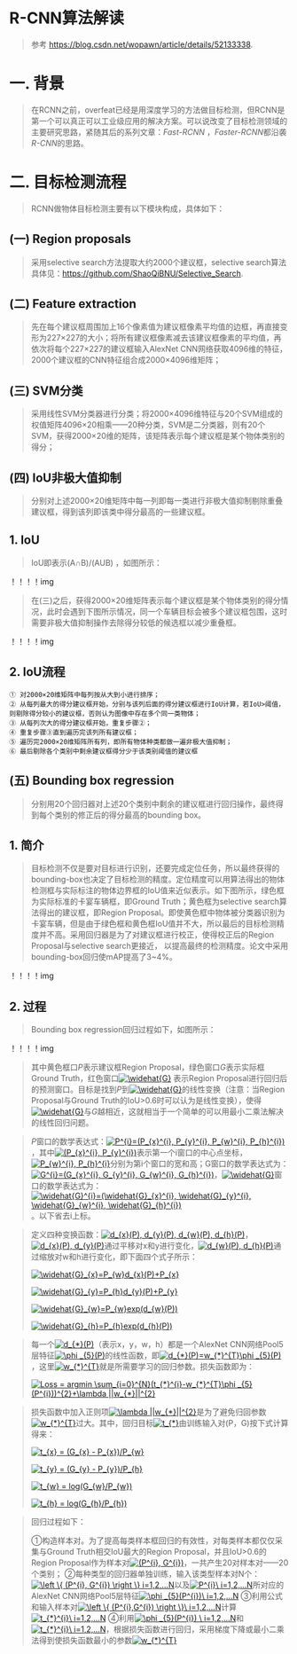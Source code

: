 R-CNN算法解读
=============

> 参考 https://blog.csdn.net/wopawn/article/details/52133338. 

# 一. 背景

> 在RCNN之前，overfeat已经是用深度学习的方法做目标检测，但RCNN是第一个可以真正可以工业级应用的解决方案。可以说改变了目标检测领域的主要研究思路，紧随其后的系列文章：*Fast-RCNN* ，*Faster-RCNN*都沿袭*R-CNN*的思路。

# 二. 目标检测流程

> RCNN做物体目标检测主要有以下模块构成，具体如下：

## (一) Region proposals
> 采用selective search方法提取大约2000个建议框，selective search算法具体见：https://github.com/ShaoQiBNU/Selective_Search. 

## (二) Feature extraction

> 先在每个建议框周围加上16个像素值为建议框像素平均值的边框，再直接变形为227×227的大小；将所有建议框像素减去该建议框像素的平均值，再依次将每个227×227的建议框输入AlexNet CNN网络获取4096维的特征，2000个建议框的CNN特征组合成2000×4096维矩阵；

## (三) SVM分类

> 采用线性SVM分类器进行分类；将2000×4096维特征与20个SVM组成的权值矩阵4096×20相乘——20种分类，SVM是二分类器，则有20个SVM，获得2000×20维的矩阵，该矩阵表示每个建议框是某个物体类别的得分；

## (四) IoU非极大值抑制

> 分别对上述2000×20维矩阵中每一列即每一类进行非极大值抑制剔除重叠建议框，得到该列即该类中得分最高的一些建议框。

## 1. IoU

> IoU即表示(A∩B)/(AUB) ，如图所示：

！！！！img

> 在(三)之后，获得2000×20维矩阵表示每个建议框是某个物体类别的得分情况，此时会遇到下图所示情况，同一个车辆目标会被多个建议框包围，这时需要非极大值抑制操作去除得分较低的候选框以减少重叠框。

！！！！img

## 2. IoU流程
```
① 对2000×20维矩阵中每列按从大到小进行排序； 
② 从每列最大的得分建议框开始，分别与该列后面的得分建议框进行IoU计算，若IoU>阈值，则剔除得分较小的建议框，否则认为图像中存在多个同一类物体； 
③ 从每列次大的得分建议框开始，重复步骤②； 
④ 重复步骤③直到遍历完该列所有建议框； 
⑤ 遍历完2000×20维矩阵所有列，即所有物体种类都做一遍非极大值抑制； 
⑥ 最后剔除各个类别中剩余建议框得分少于该类别阈值的建议框
```

## (五) Bounding box regression

> 分别用20个回归器对上述20个类别中剩余的建议框进行回归操作，最终得到每个类别的修正后的得分最高的bounding box。

## 1. 简介
> 目标检测不仅是要对目标进行识别，还要完成定位任务，所以最终获得的bounding-box也决定了目标检测的精度。定位精度可以用算法得出的物体检测框与实际标注的物体边界框的IoU值来近似表示。如下图所示，绿色框为实际标准的卡宴车辆框，即Ground Truth；黄色框为selective search算法得出的建议框，即Region Proposal。即使黄色框中物体被分类器识别为卡宴车辆，但是由于绿色框和黄色框IoU值并不大，所以最后的目标检测精度并不高。采用回归器是为了对建议框进行校正，使得校正后的Region Proposal与selective search更接近， 以提高最终的检测精度。论文中采用bounding-box回归使mAP提高了3~4%。 

！！！！img

## 2. 过程 
> Bounding box regression回归过程如下，如图所示：

！！！！img

> 其中黄色框口*P*表示建议框Region Proposal，绿色窗口*G*表示实际框Ground Truth，红色窗口<a href="https://www.codecogs.com/eqnedit.php?latex=\widehat{G}" target="_blank"><img src="https://latex.codecogs.com/svg.latex?\widehat{G}" title="\widehat{G}" /></a>
> 表示Region Proposal进行回归后的预测窗口。目标是找到*P*到<a href="https://www.codecogs.com/eqnedit.php?latex=\widehat{G}" target="_blank"><img src="https://latex.codecogs.com/svg.latex?\widehat{G}" title="\widehat{G}" /></a>的线性变换（注意：当Region Proposal与Ground Truth的IoU>0.6时可以认为是线性变换），使得<a href="https://www.codecogs.com/eqnedit.php?latex=\widehat{G}" target="_blank"><img src="https://latex.codecogs.com/svg.latex?\widehat{G}" title="\widehat{G}" /></a>与*G*越相近，这就相当于一个简单的可以用最小二乘法解决的线性回归问题。 

> *P*窗口的数学表达式：<a href="https://www.codecogs.com/eqnedit.php?latex=P^{i}=(P_{x}^{i},&space;P_{y}^{i},&space;P_{w}^{i},&space;P_{h}^{i})" target="_blank"><img src="https://latex.codecogs.com/svg.latex?P^{i}=(P_{x}^{i},&space;P_{y}^{i},&space;P_{w}^{i},&space;P_{h}^{i})" title="P^{i}=(P_{x}^{i}, P_{y}^{i}, P_{w}^{i}, P_{h}^{i})" /></a>，其中<a href="https://www.codecogs.com/eqnedit.php?latex=(P_{x}^{i},&space;P_{y}^{i})" target="_blank"><img src="https://latex.codecogs.com/svg.latex?(P_{x}^{i},&space;P_{y}^{i})" title="(P_{x}^{i}, P_{y}^{i})" /></a>表示第一个i窗口的中心点坐标，<a href="https://www.codecogs.com/eqnedit.php?latex=P_{w}^{i},&space;P_{h}^{i}" target="_blank"><img src="https://latex.codecogs.com/svg.latex?P_{w}^{i},&space;P_{h}^{i}" title="P_{w}^{i}, P_{h}^{i}" /></a>分别为第i个窗口的宽和高；G窗口的数学表达式为：<a href="https://www.codecogs.com/eqnedit.php?latex=G^{i}=(G_{x}^{i},&space;G_{y}^{i},&space;G_{w}^{i},&space;G_{h}^{i})" target="_blank"><img src="https://latex.codecogs.com/svg.latex?G^{i}=(G_{x}^{i},&space;G_{y}^{i},&space;G_{w}^{i},&space;G_{h}^{i})" title="G^{i}=(G_{x}^{i}, G_{y}^{i}, G_{w}^{i}, G_{h}^{i})" /></a>，<a href="https://www.codecogs.com/eqnedit.php?latex=\widehat{G}" target="_blank"><img src="https://latex.codecogs.com/svg.latex?\widehat{G}" title="\widehat{G}" /></a>窗口的数学表达式为：<a href="https://www.codecogs.com/eqnedit.php?latex=\widehat{G}^{i}=(\widehat{G}_{x}^{i},&space;\widehat{G}_{y}^{i},&space;\widehat{G}_{w}^{i},&space;\widehat{G}_{h}^{i})" target="_blank"><img src="https://latex.codecogs.com/svg.latex?\widehat{G}^{i}=(\widehat{G}_{x}^{i},&space;\widehat{G}_{y}^{i},&space;\widehat{G}_{w}^{i},&space;\widehat{G}_{h}^{i})" title="\widehat{G}^{i}=(\widehat{G}_{x}^{i}, \widehat{G}_{y}^{i}, \widehat{G}_{w}^{i}, \widehat{G}_{h}^{i})" /></a>。以下省去i上标。


> 定义四种变换函数：<a href="https://www.codecogs.com/eqnedit.php?latex=d_{x}(P),&space;d_{y}(P),&space;d_{w}(P),&space;d_{h}(P)" target="_blank"><img src="https://latex.codecogs.com/svg.latex?d_{x}(P),&space;d_{y}(P),&space;d_{w}(P),&space;d_{h}(P)" title="d_{x}(P), d_{y}(P), d_{w}(P), d_{h}(P)" /></a>，<a href="https://www.codecogs.com/eqnedit.php?latex=d_{x}(P),&space;d_{y}(P)" target="_blank"><img src="https://latex.codecogs.com/svg.latex?d_{x}(P),&space;d_{y}(P)" title="d_{x}(P), d_{y}(P)" /></a>通过平移对x和y进行变化，<a href="https://www.codecogs.com/eqnedit.php?latex=d_{w}(P),&space;d_{h}(P)" target="_blank"><img src="https://latex.codecogs.com/svg.latex?d_{w}(P),&space;d_{h}(P)" title="d_{w}(P), d_{h}(P)" /></a>通过缩放对w和h进行变化，即下面四个式子所示：
>
> <a href="https://www.codecogs.com/eqnedit.php?latex=\widehat{G}_{x}=P_{w}d_{x}(P)&plus;P_{x}" target="_blank"><img src="https://latex.codecogs.com/svg.latex?\widehat{G}_{x}=P_{w}d_{x}(P)&plus;P_{x}" title="\widehat{G}_{x}=P_{w}d_{x}(P)+P_{x}" /></a>
>
> <a href="https://www.codecogs.com/eqnedit.php?latex=\widehat{G}_{y}=P_{h}d_{y}(P)&plus;P_{y}" target="_blank"><img src="https://latex.codecogs.com/svg.latex?\widehat{G}_{y}=P_{h}d_{y}(P)&plus;P_{y}" title="\widehat{G}_{y}=P_{h}d_{y}(P)+P_{y}" /></a>
>
> <a href="https://www.codecogs.com/eqnedit.php?latex=\widehat{G}_{w}=P_{w}exp(d_{w}(P))" target="_blank"><img src="https://latex.codecogs.com/svg.latex?\widehat{G}_{w}=P_{w}exp(d_{w}(P))" title="\widehat{G}_{w}=P_{w}exp(d_{w}(P))" /></a>
>
> <a href="https://www.codecogs.com/eqnedit.php?latex=\widehat{G}_{h}=P_{h}exp(d_{h}(P))" target="_blank"><img src="https://latex.codecogs.com/svg.latex?\widehat{G}_{h}=P_{h}exp(d_{h}(P))" title="\widehat{G}_{h}=P_{h}exp(d_{h}(P))" /></a>



> 每一个<a href="https://www.codecogs.com/eqnedit.php?latex=d_{*}(P)" target="_blank"><img src="https://latex.codecogs.com/svg.latex?d_{*}(P)" title="d_{*}(P)" /></a>（表示x，y，w，h）都是一个AlexNet CNN网络Pool5层特征<a href="https://www.codecogs.com/eqnedit.php?latex=\phi&space;_{5}(P)" target="_blank"><img src="https://latex.codecogs.com/svg.latex?\phi&space;_{5}(P)" title="\phi _{5}(P)" /></a>的线性函数，即<a href="https://www.codecogs.com/eqnedit.php?latex=d_{*}(P)=w_{*}^{T}\phi&space;_{5}(P)" target="_blank"><img src="https://latex.codecogs.com/svg.latex?d_{*}(P)=w_{*}^{T}\phi&space;_{5}(P)" title="d_{*}(P)=w_{*}^{T}\phi _{5}(P)" /></a> ，这里<a href="https://www.codecogs.com/eqnedit.php?latex=w_{*}^{T}" target="_blank"><img src="https://latex.codecogs.com/svg.latex?w_{*}^{T}" title="w_{*}^{T}" /></a>就是所需要学习的回归参数。损失函数即为：
>
> <a href="https://www.codecogs.com/eqnedit.php?latex=Loss&space;=&space;argmin&space;\sum_{i=0}^{N}(t_{*}^{i}-w_{*}^{T}\phi&space;_{5}(P^{i}))^{2}&plus;\lambda&space;||w_{*}||^{2}" target="_blank"><img src="https://latex.codecogs.com/svg.latex?Loss&space;=&space;argmin&space;\sum_{i=0}^{N}(t_{*}^{i}-w_{*}^{T}\phi&space;_{5}(P^{i}))^{2}&plus;\lambda&space;||w_{*}||^{2}" title="Loss = argmin \sum_{i=0}^{N}(t_{*}^{i}-w_{*}^{T}\phi _{5}(P^{i}))^{2}+\lambda ||w_{*}||^{2}" /></a>



> 损失函数中加入正则项<a href="https://www.codecogs.com/eqnedit.php?latex=\lambda&space;||w_{*}||^{2}" target="_blank"><img src="https://latex.codecogs.com/svg.latex?\lambda&space;||w_{*}||^{2}" title="\lambda ||w_{*}||^{2}" /></a>是为了避免归回参数<a href="https://www.codecogs.com/eqnedit.php?latex=w_{*}^{T}" target="_blank"><img src="https://latex.codecogs.com/svg.latex?w_{*}^{T}" title="w_{*}^{T}" /></a>过大。其中，回归目标<a href="https://www.codecogs.com/eqnedit.php?latex=t_{*}" target="_blank"><img src="https://latex.codecogs.com/svg.latex?t_{*}" title="t_{*}" /></a>由训练输入对(P，G)按下式计算得来：
>
> <a href="https://www.codecogs.com/eqnedit.php?latex=t_{x}&space;=&space;(G_{x}&space;-&space;P_{x})/P_{w}" target="_blank"><img src="https://latex.codecogs.com/svg.latex?t_{x}&space;=&space;(G_{x}&space;-&space;P_{x})/P_{w}" title="t_{x} = (G_{x} - P_{x})/P_{w}" /></a>
>
> <a href="https://www.codecogs.com/eqnedit.php?latex=t_{y}&space;=&space;(G_{y}&space;-&space;P_{y})/P_{h}" target="_blank"><img src="https://latex.codecogs.com/svg.latex?t_{y}&space;=&space;(G_{y}&space;-&space;P_{y})/P_{h}" title="t_{y} = (G_{y} - P_{y})/P_{h}" /></a>
>
> <a href="https://www.codecogs.com/eqnedit.php?latex=t_{w}&space;=&space;log(G_{w}/P_{w})" target="_blank"><img src="https://latex.codecogs.com/svg.latex?t_{w}&space;=&space;log(G_{w}/P_{w})" title="t_{w} = log(G_{w}/P_{w})" /></a>
>
> <a href="https://www.codecogs.com/eqnedit.php?latex=t_{h}&space;=&space;log(G_{h}/P_{h})" target="_blank"><img src="https://latex.codecogs.com/svg.latex?t_{h}&space;=&space;log(G_{h}/P_{h})" title="t_{h} = log(G_{h}/P_{h})" /></a>



> 回归过程如下：
>
> ①构造样本对。为了提高每类样本框回归的有效性，对每类样本都仅仅采集与Ground Truth相交IoU最大的Region Proposal，并且IoU>0.6的Region Proposal作为样本对<a href="https://www.codecogs.com/eqnedit.php?latex=(P^{i},&space;G^{i})" target="_blank"><img src="https://latex.codecogs.com/svg.latex?(P^{i},&space;G^{i})" title="(P^{i}, G^{i})" /></a>，一共产生20对样本对——20个类别； 
> ②每种类型的回归器单独训练，输入该类型样本对N个：<a href="https://www.codecogs.com/eqnedit.php?latex=\left&space;\{&space;(P^{i},&space;G^{i})&space;\right&space;\}&space;i=1,2,...N" target="_blank"><img src="https://latex.codecogs.com/svg.latex?\left&space;\{&space;(P^{i},&space;G^{i})&space;\right&space;\}&space;i=1,2,...N" title="\left \{ (P^{i}, G^{i}) \right \} i=1,2,...N" /></a>以及<a href="https://www.codecogs.com/eqnedit.php?latex=P^{i}\&space;i=1,2,...N" target="_blank"><img src="https://latex.codecogs.com/svg.latex?P^{i}\&space;i=1,2,...N" title="P^{i}\ i=1,2,...N" /></a>所对应的AlexNet CNN网络Pool5层特征<a href="https://www.codecogs.com/eqnedit.php?latex=\phi&space;_{5}(P^{i})\&space;i=1,2,...N" target="_blank"><img src="https://latex.codecogs.com/svg.latex?\phi&space;_{5}(P^{i})\&space;i=1,2,...N" title="\phi _{5}(P^{i})\ i=1,2,...N" /></a>
> ③利用公式和输入样本对<a href="https://www.codecogs.com/eqnedit.php?latex=\left&space;\{&space;(P^{i},G^{i})&space;\right&space;\}\&space;i=1,2,...N" target="_blank"><img src="https://latex.codecogs.com/svg.latex?\left&space;\{&space;(P^{i},G^{i})&space;\right&space;\}\&space;i=1,2,...N" title="\left \{ (P^{i},G^{i}) \right \}\ i=1,2,...N" /></a>计算<a href="https://www.codecogs.com/eqnedit.php?latex=t_{*}^{i}\&space;i=1,2,...N" target="_blank"><img src="https://latex.codecogs.com/svg.latex?t_{*}^{i}\&space;i=1,2,...N" title="t_{*}^{i}\ i=1,2,...N" /></a>
> ④利用<a href="https://www.codecogs.com/eqnedit.php?latex=\phi&space;_{5}(P^{i})&space;\&space;i=1,2,...N" target="_blank"><img src="https://latex.codecogs.com/svg.latex?\phi&space;_{5}(P^{i})&space;\&space;i=1,2,...N" title="\phi _{5}(P^{i}) \ i=1,2,...N" /></a>和<a href="https://www.codecogs.com/eqnedit.php?latex=t_{*}^{i}\&space;i=1,2,...N" target="_blank"><img src="https://latex.codecogs.com/svg.latex?t_{*}^{i}\&space;i=1,2,...N" title="t_{*}^{i}\ i=1,2,...N" /></a>，根据损失函数进行回归，采用梯度下降或最小二乘法得到使损失函数最小的参数<a href="https://www.codecogs.com/eqnedit.php?latex=w_{*}^{T}" target="_blank"><img src="https://latex.codecogs.com/svg.latex?w_{*}^{T}" title="w_{*}^{T}" /></a>

